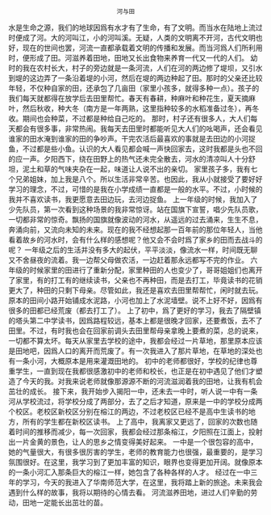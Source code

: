                                   河与田      
水是生命之源，我们的地球因爲有水才有了生命，有了文明。而当水在陆地上流过时便成了河。大的河叫江，小的河叫溪。无疑，人类的文明离不开河，古代文明也好，现在的世间也罢，河流一直都承载着文明的传播和发展。而当河爲人们所利用时，便形成了田。河滋养着田地，田地又长出食物来养育一代又一代的人们。
幼时的我在农村长大，村子的旁边就是一条河流，人们在河的两边修了堤坝，又引水到堤的这边弄了一条沿着堤的小河，然后在堤的两边种起了田。那时的父亲还比较年轻，不仅种自家的田，还承包了几亩田（家里小孩多，就得多种一点）。孩子的我们每天就都得在放学后去田里帮忙。春天有春耕，种麻叶和种花生，夏天摘麻叶，然后秋收，种大冬（南方是一年两熟，这里指种较多的水稻准备过冬），再冬收。期间也会种菜，不过都是种给自己吃的。
那时，村子还有很多人，大人们每天都会有很多事，非常热闹。我每天去田里时都能听见大人们的吆喝声，还会看见谁家的田水淹到谁家的田的争吵声。干完农活后最喜欢的事就是去田边的小河捉鱼，不过都是些小鱼。认识的大人看见都会喊一声快回家去，这时我都是头也不回的应一声。夕阳西下，绕在田野上的热气还未完全散去，河水的清凉叫人十分舒坦，泥土和草的气味夹杂在一起，味道让人说不出的亲切。
家里孩子多，我有七个兄弟姐妹，加上我是八个。所以生活非常辛苦。也因此，我从小就接受了要好好学习的理念，不过，可惜的是我在小学成绩一直都是一般的水平。不过，小时候的我并不喜欢读书，我更愿意去田边玩，去河边捉鱼。
上一年级的时候，我加入了少先队员，第一次看到这种场景的我非常惊讶。站在国旗下宣誓，唱少先队员歌，一切都非常的惊奇。飘扬的国旗就像波动的河水，从遥远的过去涌来，生生不息，奔涌向前，又流向未知的未来。现在的我不经想起那一百年前的那位年轻人，当他看着故乡的河水时，会有什么样的感想呢？他又会不会时爲了家乡的田而去战斗的呢？
一年级之后的生活并没有多大的起伏，平平淡淡，像流水一样，时间既无聊又不舍昼夜的流着。我一边帮父母做农活，一边赶着那永远都写不完的作业。
六年级的时候家里的田进行了重新分配，家里种田的人也变少了，哥哥姐姐们也离开了家里，有的打工有的继续读书，父亲也不再种田，而是去打工，毕竟读书的花销更大了，种田的只剩下母亲。尽管如此，我还是喜欢去田里帮帮忙，闲时就去玩。原本的田间小路开始铺成水泥路，小河也加上了水泥墙壁。说不上好不好，因爲有很多的田都已经荒废（都去打工了）。
上了初中，爲了更好的学习，我去了隔壁镇的塔头第二中学读书，因爲路程较远，基本上都是很晚才回家，还要煮饭，去不了田里。不过，有时我也会在回家前调头去田里帮母亲拿晚上要煮的菜，总的说来，一切都不算太坏。每天从家里去学校的途中，我都会经过一片草地，那里原本应该是田地吧，因爲人口的离开而荒废了。有一次我进入了那片草地，在草地的深处也有一条小河，大概原本是用来灌溉田地的。
初中的老师都很好，学校的纪律也尊重学生，一直到现在我都很感激初中的老师和校长，也正是在初中遇见了他们才塑造了今天的我。对我来说老师就像那源源不断的河流滋润着我的田地，让我有机会茁壮的成长。
接下来，我开始步入揭阳一中，还未去一中时，听人说一中有一条河从学校流过，将学校分成了两部分，去了之后才知道，原来是一中的学校分成两个校区。老校区新校区分别在榕江的两边，不过老校区已经不是高中生读书的地方，所有的学生都在新校区读书。
上了高中，我离家又更远了，回家的次数也随着时间的推移而减少，每一次回家，我都会经过那条榕江，夕阳照在江面上，投射出一片金黄的景色，让人的思乡之情变得美好起来。
一中是一个很包容的高中，她的气量很大，有很多很厉害的学生，老师的教育能力也很强，最重要的，是学习氛围很好。在这里，我学习到了更加丰富的知识，眼界也变得更加开阔。就像原本的一条小河汇入那条巨大的榕江一样，她包含了各种各样的人才。
经过在一中三年的学习，今天的我进入了华南师范大学，在这里，我将踏上新的旅途。未来我会遇到什么样的故事，我将以期待的心情去看。
河流滋养田地，进过人们辛勤的劳动，田地一定能长出茁壮的苗。











